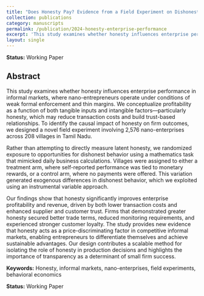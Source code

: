 ```yaml
---
title: "Does Honesty Pay? Evidence from a Field Experiment on Dishonesty and Enterprise Performance in Informal Markets"
collection: publications
category: manuscripts   
permalink: /publication/2024-honesty-enterprise-performance
excerpt: 'This study examines whether honesty influences enterprise performance in informal markets using a novel field experiment with 2,576 nano-enterprises across 208 villages in Tamil Nadu.'
layout: single
---
```


**Status:** Working Paper

## Abstract

This study examines whether honesty influences enterprise performance in informal markets, where nano-entrepreneurs operate under conditions of weak formal enforcement and thin margins. We conceptualize profitability as a function of both tangible inputs and intangible factors—particularly honesty, which may reduce transaction costs and build trust-based relationships. To identify the causal impact of honesty on firm outcomes, we designed a novel field experiment involving 2,576 nano-enterprises across 208 villages in Tamil Nadu. 

Rather than attempting to directly measure latent honesty, we randomized exposure to opportunities for dishonest behavior using a mathematics task that mimicked daily business calculations. Villages were assigned to either a treatment arm, where self-reported performance was tied to monetary rewards, or a control arm, where no payments were offered. This variation generated exogenous differences in dishonest behavior, which we exploited using an instrumental variable approach.

Our findings show that honesty significantly improves enterprise profitability and revenue, driven by both lower transaction costs and enhanced supplier and customer trust. Firms that demonstrated greater honesty secured better trade terms, reduced monitoring requirements, and experienced stronger customer loyalty. The study provides new evidence that honesty acts as a price-discriminating factor in competitive informal markets, enabling entrepreneurs to differentiate themselves and achieve sustainable advantages. Our design contributes a scalable method for isolating the role of honesty in production decisions and highlights the importance of transparency as a determinant of small firm success.

**Keywords:** Honesty, informal markets, nano-enterprises, field experiments, behavioral economics

**Status:** Working Paper